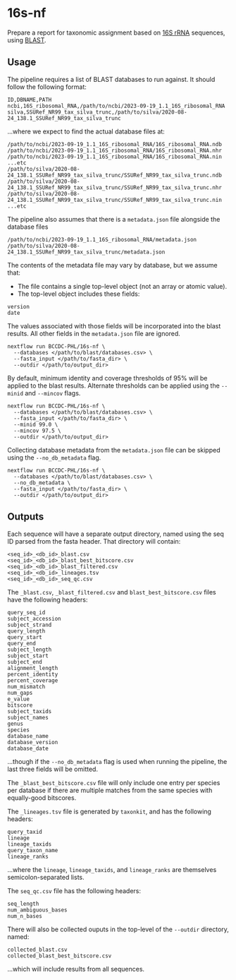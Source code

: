 # 16s-nf

Prepare a report for taxonomic assignment based on [16S rRNA](https://en.wikipedia.org/wiki/16S_ribosomal_RNA) sequences, using [BLAST](https://blast.ncbi.nlm.nih.gov/Blast.cgi).

## Usage

The pipeline requires a list of BLAST databases to run against. It should follow the following format:

```csv
ID,DBNAME,PATH
ncbi,16S_ribosomal_RNA,/path/to/ncbi/2023-09-19_1.1_16S_ribosomal_RNA
silva,SSURef_NR99_tax_silva_trunc,/path/to/silva/2020-08-24_138.1_SSURef_NR99_tax_silva_trunc
```

...where we expect to find the actual database files at:

```
/path/to/ncbi/2023-09-19_1.1_16S_ribosomal_RNA/16S_ribosomal_RNA.ndb
/path/to/ncbi/2023-09-19_1.1_16S_ribosomal_RNA/16S_ribosomal_RNA.nhr
/path/to/ncbi/2023-09-19_1.1_16S_ribosomal_RNA/16S_ribosomal_RNA.nin
...etc
/path/to/silva/2020-08-24_138.1_SSURef_NR99_tax_silva_trunc/SSURef_NR99_tax_silva_trunc.ndb
/path/to/silva/2020-08-24_138.1_SSURef_NR99_tax_silva_trunc/SSURef_NR99_tax_silva_trunc.nhr
/path/to/silva/2020-08-24_138.1_SSURef_NR99_tax_silva_trunc/SSURef_NR99_tax_silva_trunc.nin
...etc
```

The pipeline also assumes that there is a `metadata.json` file alongside the database files

```
/path/to/ncbi/2023-09-19_1.1_16S_ribosomal_RNA/metadata.json
/path/to/silva/2020-08-24_138.1_SSURef_NR99_tax_silva_trunc/metadata.json
```

The contents of the metadata file may vary by database, but we assume that:

- The file contains a single top-level object (not an array or atomic value).
- The top-level object includes these fields:

```
version
date
```

The values associated with those fields will be incorporated into the blast results. All other fields in
the `metadata.json` file are ignored.

```
nextflow run BCCDC-PHL/16s-nf \
  --databases </path/to/blast/databases.csv> \
  --fasta_input </path/to/fasta_dir> \
  --outdir </path/to/output_dir>
```

By default, minimum identity and coverage thresholds of 95% will be applied to the blast results.
Alternate thresholds can be applied using the `--minid` and `--mincov` flags.

```
nextflow run BCCDC-PHL/16s-nf \
  --databases </path/to/blast/databases.csv> \
  --fasta_input </path/to/fasta_dir> \
  --minid 99.0 \
  --mincov 97.5 \
  --outdir </path/to/output_dir>
```

Collecting database metadata from the `metadata.json` file can be skipped using the `--no_db_metadata` flag.

```
nextflow run BCCDC-PHL/16s-nf \
  --databases </path/to/blast/databases.csv> \
  --no_db_metadata \
  --fasta_input </path/to/fasta_dir> \
  --outdir </path/to/output_dir>
```


## Outputs

Each sequence will have a separate output directory, named using the seq ID parsed from
the fasta header. That directory will contain:

```
<seq_id>_<db_id>_blast.csv
<seq_id>_<db_id>_blast_best_bitscore.csv
<seq_id>_<db_id>_blast_filtered.csv
<seq_id>_<db_id>_lineages.tsv
<seq_id>_<db_id>_seq_qc.csv
```

The `_blast.csv`, `_blast_filtered.csv` and `blast_best_bitscore.csv` files have the following headers:

```
query_seq_id
subject_accession
subject_strand
query_length
query_start
query_end
subject_length
subject_start
subject_end
alignment_length
percent_identity
percent_coverage
num_mismatch
num_gaps
e_value
bitscore
subject_taxids
subject_names
genus
species
database_name
database_version
database_date
```

...though if the `--no_db_metadata` flag is used when running the pipeline, the last three fields will be omitted.

The `_blast_best_bitscore.csv` file will only include one entry per species per database if there are multiple matches from the same
species with equally-good bitscores.

The `_lineages.tsv` file is generated by `taxonkit`, and has the following headers:

```
query_taxid
lineage
lineage_taxids
query_taxon_name
lineage_ranks
```

...where the `lineage`, `lineage_taxids`, and `lineage_ranks` are themselves semicolon-separated lists.

The `seq_qc.csv` file has the following headers:

```
seq_length
num_ambiguous_bases
num_n_bases
```

There will also be collected ouputs in the top-level of the `--outdir` directory, named:

```
collected_blast.csv
collected_blast_best_bitscore.csv
```

...which will include results from all sequences.
